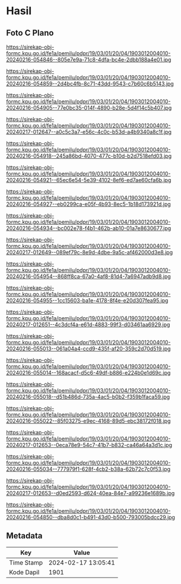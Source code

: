 # Hasil

## Foto C Plano

https://sirekap-obj-formc.kpu.go.id/fe1a/pemilu/pdpr/19/03/01/20/04/1903012004010-20240216-054846--805e7e9a-71c8-4dfa-bc4e-2dbb188a4e01.jpg

https://sirekap-obj-formc.kpu.go.id/fe1a/pemilu/pdpr/19/03/01/20/04/1903012004010-20240216-054859--2d4bc4fb-8c71-43dd-9543-c7b60c6b5143.jpg

https://sirekap-obj-formc.kpu.go.id/fe1a/pemilu/pdpr/19/03/01/20/04/1903012004010-20240216-054905--77e0bc35-014f-4890-b28e-5d4f14c5b407.jpg

https://sirekap-obj-formc.kpu.go.id/fe1a/pemilu/pdpr/19/03/01/20/04/1903012004010-20240217-012647--a0c5c3a7-e56c-4c0c-b53d-a4b9340a8c1f.jpg

https://sirekap-obj-formc.kpu.go.id/fe1a/pemilu/pdpr/19/03/01/20/04/1903012004010-20240216-054918--245a86bd-4070-477c-b10d-b2d7518efd03.jpg

https://sirekap-obj-formc.kpu.go.id/fe1a/pemilu/pdpr/19/03/01/20/04/1903012004010-20240216-054921--65ec6e54-5e39-4102-8ef6-ed7ae60cfa6b.jpg

https://sirekap-obj-formc.kpu.go.id/fe1a/pemilu/pdpr/19/03/01/20/04/1903012004010-20240216-054927--eb0299ca-e05f-4b93-8ec5-1b18d173921d.jpg

https://sirekap-obj-formc.kpu.go.id/fe1a/pemilu/pdpr/19/03/01/20/04/1903012004010-20240216-054934--bc002e78-f4b1-462b-ab10-01a7e8630677.jpg

https://sirekap-obj-formc.kpu.go.id/fe1a/pemilu/pdpr/19/03/01/20/04/1903012004010-20240217-012649--089ef79c-8e9d-4dbe-9a5c-af462000d3e8.jpg

https://sirekap-obj-formc.kpu.go.id/fe1a/pemilu/pdpr/19/03/01/20/04/1903012004010-20240216-054954--868ff8ca-67a0-4af8-81d4-7a6947adb9d8.jpg

https://sirekap-obj-formc.kpu.go.id/fe1a/pemilu/pdpr/19/03/01/20/04/1903012004010-20240216-054955--1cc15603-ba1e-4178-8f4e-e20d307fea95.jpg

https://sirekap-obj-formc.kpu.go.id/fe1a/pemilu/pdpr/19/03/01/20/04/1903012004010-20240217-012651--4c3dcf4a-e61d-4883-99f3-d03461aa6929.jpg

https://sirekap-obj-formc.kpu.go.id/fe1a/pemilu/pdpr/19/03/01/20/04/1903012004010-20240216-055013--061a04a4-ccd9-435f-af20-359c2d70d519.jpg

https://sirekap-obj-formc.kpu.go.id/fe1a/pemilu/pdpr/19/03/01/20/04/1903012004010-20240216-055014--168acacf-d5c6-49df-b886-e224b0e1d69c.jpg

https://sirekap-obj-formc.kpu.go.id/fe1a/pemilu/pdpr/19/03/01/20/04/1903012004010-20240216-055018--d51b486d-735a-4ac5-b0b2-f359b1faca59.jpg

https://sirekap-obj-formc.kpu.go.id/fe1a/pemilu/pdpr/19/03/01/20/04/1903012004010-20240216-055022--85f03275-e9ec-4168-89d5-ebc38172f018.jpg

https://sirekap-obj-formc.kpu.go.id/fe1a/pemilu/pdpr/19/03/01/20/04/1903012004010-20240217-012653--0eca78e9-54c7-41b7-b832-ca46a64a3d1c.jpg

https://sirekap-obj-formc.kpu.go.id/fe1a/pemilu/pdpr/19/03/01/20/04/1903012004010-20240216-055034--777979f1-628f-4cb2-b38a-62b72c7c0f53.jpg

https://sirekap-obj-formc.kpu.go.id/fe1a/pemilu/pdpr/19/03/01/20/04/1903012004010-20240217-012653--d0ed2593-d624-40ea-84e7-a99236e1689b.jpg

https://sirekap-obj-formc.kpu.go.id/fe1a/pemilu/pdpr/19/03/01/20/04/1903012004010-20240216-054850--dba8d0c1-b491-43d0-b500-793005bdcc29.jpg


## Metadata

| Key        | Value               |
| ---------- | ------------------- |
| Time Stamp | 2024-02-17 13:05:41 |
| Kode Dapil | 1901                |



